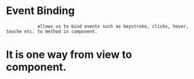 # Event Binding
                allows us to bind events such as keystroke, clicks, hover, touche etc. to method in component.
# It is one way from view to component.
